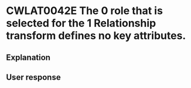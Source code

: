 # CWLAT0042E The 0 role that is selected for the 1 Relationship transform defines no key attributes.

## Explanation

## User response
